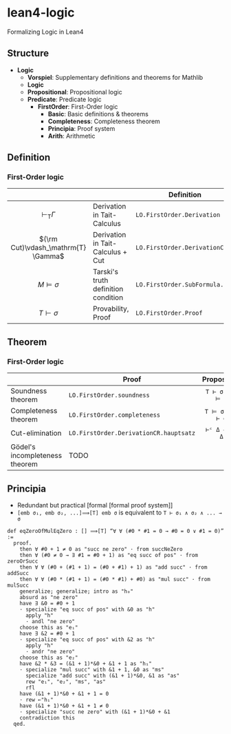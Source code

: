 # lean4-logic
Formalizing Logic in Lean4

## Structure
- **Logic**
  - **Vorspiel**: Supplementary definitions and theorems for Mathlib
  - **Logic**
  - **Propositional**: Propositional logic
  - **Predicate**: Predicate logic
    - **FirstOrder**: First-Order logic
      - **Basic**: Basic definitions & theorems
      - **Completeness**: Completeness theorem
      - **Principia**: Proof system
      - **Arith**: Arithmetic

## Definition
### First-Order logic

|                                     |                                     | Definition                   | Notation |
| :----:                              | ----                                | ----                         | :----:   |
| $\vdash_\mathrm{T} \Gamma$          | Derivation in Tait-Calculus         |  `LO.FirstOrder.Derivation`     | `⊢ᵀ Γ`    |
| $(\rm Cut)\vdash_\mathrm{T} \Gamma$ | Derivation in Tait-Calculus + Cut   |  `LO.FirstOrder.DerivationC`     | `⊢ᶜ Γ`    |
| $M \models \sigma$                  | Tarski's truth definition condition |  `LO.FirstOrder.SubFormula.Val` | `M ⊧₁ σ` |
| $T \vdash \sigma$                   | Provability, Proof                  |  `LO.FirstOrder.Proof`          | `T ⊢ σ`  |

## Theorem
### First-Order logic

|                                | Proof                     | Proposition      | 
| ----                           |  ----                     | :----:           |
| Soundness theorem              | `LO.FirstOrder.soundness`    | `T ⊢ σ → T ⊨ σ` |
| Completeness theorem           | `LO.FirstOrder.completeness` | `T ⊨ σ → T ⊢ σ` |
| Cut-elimination                | `LO.FirstOrder.DerivationCR.hauptsatz`    | `⊢ᶜ Δ → ⊢ᵀ Δ`   |
| Gödel's incompleteness theorem | TODO                      |                  |

## Principia
- Redundant but practical [formal [formal proof system]]
- `[emb σ₁, emb σ₂, ...]⟹[T] emb σ` is equivalent to `T ⊢ σ₁ ∧ σ₂ ∧ ... → σ`

```code:eqZeroOfMulEqZero.lean
def eqZeroOfMulEqZero : [] ⟹[T] “∀ ∀ (#0 * #1 = 0 → #0 = 0 ∨ #1 = 0)” :=
  proof.
    then ∀ #0 + 1 ≠ 0 as "succ ne zero" · from succNeZero
    then ∀ (#0 ≠ 0 → ∃ #1 = #0 + 1) as "eq succ of pos" · from zeroOrSucc
    then ∀ ∀ (#0 + (#1 + 1) = (#0 + #1) + 1) as "add succ" · from addSucc 
    then ∀ ∀ (#0 * (#1 + 1) = (#0 * #1) + #0) as "mul succ" · from mulSucc
    generalize; generalize; intro as "h₀"
    absurd as "ne zero"
    have ∃ &0 = #0 + 1
    · specialize "eq succ of pos" with &0 as "h"
      apply "h"
      · andl "ne zero"
    choose this as "e₁"
    have ∃ &2 = #0 + 1
    · specialize "eq succ of pos" with &2 as "h"
      apply "h"
      · andr "ne zero"
    choose this as "e₂"
    have &2 * &3 = (&1 + 1)*&0 + &1 + 1 as "h₁"
    · specialize "mul succ" with &1 + 1, &0 as "ms"
      specialize "add succ" with (&1 + 1)*&0, &1 as "as"
      rew "e₁", "e₂", "ms", "as"
      rfl
    have (&1 + 1)*&0 + &1 + 1 = 0
    · rew ←"h₁"
    have (&1 + 1)*&0 + &1 + 1 ≠ 0
    · specialize "succ ne zero" with (&1 + 1)*&0 + &1
    contradiction this
  qed.
```